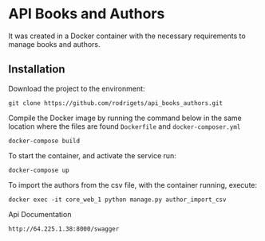 # API Books and Authors

It was created in a Docker container with the necessary requirements to manage books and authors.

## Installation

Download the project to the environment:

```
git clone https://github.com/rodrigets/api_books_authors.git
```

Compile the Docker image by running the command below in the same location where the files are found ```Dockerfile``` and ```docker-composer.yml```

```
docker-compose build
```

To start the container, and activate the service run:

```
docker-compose up
```

To import the authors from the csv file, with the container running, execute:

```
docker exec -it core_web_1 python manage.py author_import_csv
```

Api Documentation

```
http://64.225.1.38:8000/swagger

```

